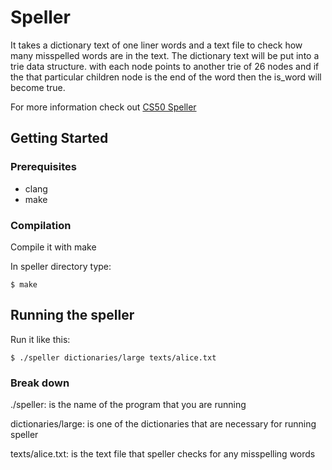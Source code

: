 # Speller

It takes a dictionary text of one liner words and a text file to check how many misspelled words are in the text. The dictionary text will be put into a trie data structure.
with each node points to another trie of 26 nodes and if the that particular children node is the end of the word then the is_word will become true.

For more information check out [CS50 Speller](https://docs.cs50.net/problems/speller/speller.html) 


## Getting Started


### Prerequisites

* clang
* make

### Compilation

Compile it with make 

In speller directory type:

```
$ make
```

## Running the speller

Run it like this:

```
$ ./speller dictionaries/large texts/alice.txt
```

### Break down

./speller: is the name of the program that you are running

dictionaries/large: is one of the dictionaries that are necessary for running speller

texts/alice.txt: is the text file that speller checks for any misspelling words

